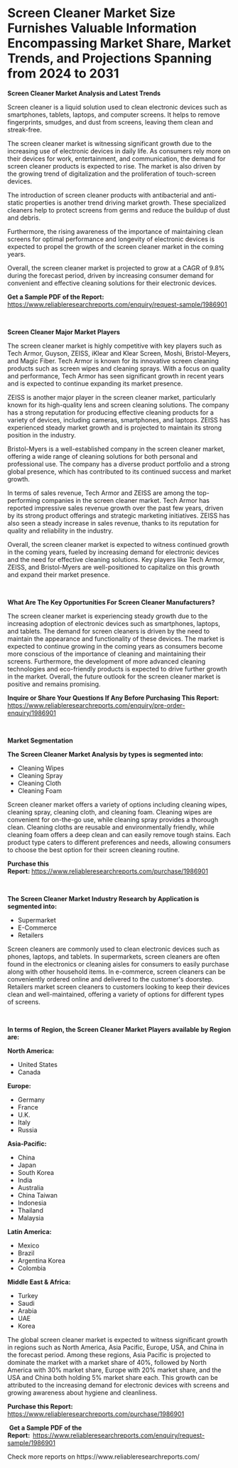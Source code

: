 <p><h1>Screen Cleaner Market Size Furnishes Valuable Information Encompassing Market Share, Market Trends, and Projections Spanning from 2024 to 2031</h1></p><p><strong>Screen Cleaner Market Analysis and Latest Trends</strong></p>
<p><p>Screen cleaner is a liquid solution used to clean electronic devices such as smartphones, tablets, laptops, and computer screens. It helps to remove fingerprints, smudges, and dust from screens, leaving them clean and streak-free.</p><p>The screen cleaner market is witnessing significant growth due to the increasing use of electronic devices in daily life. As consumers rely more on their devices for work, entertainment, and communication, the demand for screen cleaner products is expected to rise. The market is also driven by the growing trend of digitalization and the proliferation of touch-screen devices.</p><p>The introduction of screen cleaner products with antibacterial and anti-static properties is another trend driving market growth. These specialized cleaners help to protect screens from germs and reduce the buildup of dust and debris.</p><p>Furthermore, the rising awareness of the importance of maintaining clean screens for optimal performance and longevity of electronic devices is expected to propel the growth of the screen cleaner market in the coming years.</p><p>Overall, the screen cleaner market is projected to grow at a CAGR of 9.8% during the forecast period, driven by increasing consumer demand for convenient and effective cleaning solutions for their electronic devices.</p></p>
<p><strong>Get a Sample PDF of the Report:&nbsp;</strong> <a href="https://www.reliableresearchreports.com/enquiry/request-sample/1986901">https://www.reliableresearchreports.com/enquiry/request-sample/1986901</a></p>
<p>&nbsp;</p>
<p><strong>Screen Cleaner Major Market Players</strong></p>
<p><p>The screen cleaner market is highly competitive with key players such as Tech Armor, Guyson, ZEISS, iKlear and Klear Screen, Moshi, Bristol-Meyers, and Magic Fiber. Tech Armor is known for its innovative screen cleaning products such as screen wipes and cleaning sprays. With a focus on quality and performance, Tech Armor has seen significant growth in recent years and is expected to continue expanding its market presence.</p><p>ZEISS is another major player in the screen cleaner market, particularly known for its high-quality lens and screen cleaning solutions. The company has a strong reputation for producing effective cleaning products for a variety of devices, including cameras, smartphones, and laptops. ZEISS has experienced steady market growth and is projected to maintain its strong position in the industry.</p><p>Bristol-Myers is a well-established company in the screen cleaner market, offering a wide range of cleaning solutions for both personal and professional use. The company has a diverse product portfolio and a strong global presence, which has contributed to its continued success and market growth.</p><p>In terms of sales revenue, Tech Armor and ZEISS are among the top-performing companies in the screen cleaner market. Tech Armor has reported impressive sales revenue growth over the past few years, driven by its strong product offerings and strategic marketing initiatives. ZEISS has also seen a steady increase in sales revenue, thanks to its reputation for quality and reliability in the industry.</p><p>Overall, the screen cleaner market is expected to witness continued growth in the coming years, fueled by increasing demand for electronic devices and the need for effective cleaning solutions. Key players like Tech Armor, ZEISS, and Bristol-Myers are well-positioned to capitalize on this growth and expand their market presence.</p></p>
<p>&nbsp;</p>
<p><strong>What Are The Key Opportunities For Screen Cleaner Manufacturers?</strong></p>
<p><p>The screen cleaner market is experiencing steady growth due to the increasing adoption of electronic devices such as smartphones, laptops, and tablets. The demand for screen cleaners is driven by the need to maintain the appearance and functionality of these devices. The market is expected to continue growing in the coming years as consumers become more conscious of the importance of cleaning and maintaining their screens. Furthermore, the development of more advanced cleaning technologies and eco-friendly products is expected to drive further growth in the market. Overall, the future outlook for the screen cleaner market is positive and remains promising.</p></p>
<p><strong>Inquire or Share Your Questions If Any Before Purchasing This Report:</strong> <a href="https://www.reliableresearchreports.com/enquiry/pre-order-enquiry/1986901">https://www.reliableresearchreports.com/enquiry/pre-order-enquiry/1986901</a></p>
<p>&nbsp;</p>
<p><strong>Market Segmentation</strong></p>
<p><strong>The Screen Cleaner Market Analysis by types is segmented into:</strong></p>
<p><ul><li>Cleaning Wipes</li><li>Cleaning Spray</li><li>Cleaning Cloth</li><li>Cleaning Foam</li></ul></p>
<p><p>Screen cleaner market offers a variety of options including cleaning wipes, cleaning spray, cleaning cloth, and cleaning foam. Cleaning wipes are convenient for on-the-go use, while cleaning spray provides a thorough clean. Cleaning cloths are reusable and environmentally friendly, while cleaning foam offers a deep clean and can easily remove tough stains. Each product type caters to different preferences and needs, allowing consumers to choose the best option for their screen cleaning routine.</p></p>
<p><strong>Purchase this Report:&nbsp;</strong><a href="https://www.reliableresearchreports.com/purchase/1986901">https://www.reliableresearchreports.com/purchase/1986901</a></p>
<p>&nbsp;</p>
<p><strong>The Screen Cleaner Market Industry Research by Application is segmented into:</strong></p>
<p><ul><li>Supermarket</li><li>E-Commerce</li><li>Retailers</li></ul></p>
<p><p>Screen cleaners are commonly used to clean electronic devices such as phones, laptops, and tablets. In supermarkets, screen cleaners are often found in the electronics or cleaning aisles for consumers to easily purchase along with other household items. In e-commerce, screen cleaners can be conveniently ordered online and delivered to the customer's doorstep. Retailers market screen cleaners to customers looking to keep their devices clean and well-maintained, offering a variety of options for different types of screens.</p></p>
<p>&nbsp;</p>
<p><strong>In terms of Region, the Screen Cleaner Market Players available by Region are:</strong></p>
<p>
    <p> <strong> North America: </strong>
        <ul>
            <li>United States</li>
            <li>Canada</li>
        </ul>
        </p> 
    <p> <strong> Europe: </strong>
        <ul>
            <li>Germany</li>
            <li>France</li>
            <li>U.K.</li>
            <li>Italy</li>
            <li>Russia</li>
        </ul>
        </p> 
    <p> <strong> Asia-Pacific: </strong>
        <ul>
            <li>China</li>
            <li>Japan</li>
            <li>South Korea</li>
            <li>India</li>
            <li>Australia</li>
            <li>China Taiwan</li>
            <li>Indonesia</li>
            <li>Thailand</li>
            <li>Malaysia</li>
        </ul>
        </p> 
    <p> <strong> Latin America: </strong>
        <ul>
            <li>Mexico</li>
            <li>Brazil</li>
            <li>Argentina Korea</li>
            <li>Colombia</li>
        </ul>
        </p> 
    <p> <strong> Middle East & Africa: </strong>
        <ul>
            <li>Turkey</li>
            <li>Saudi</li>
            <li>Arabia</li>
            <li>UAE</li>
            <li>Korea</li>
        </ul>
    </p>
    </p>
<p><p>The global screen cleaner market is expected to witness significant growth in regions such as North America, Asia Pacific, Europe, USA, and China in the forecast period. Among these regions, Asia Pacific is projected to dominate the market with a market share of 40%, followed by North America with 30% market share, Europe with 20% market share, and the USA and China both holding 5% market share each. This growth can be attributed to the increasing demand for electronic devices with screens and growing awareness about hygiene and cleanliness.</p></p>
<p><strong>Purchase this Report: </strong><a href="https://www.reliableresearchreports.com/purchase/1986901">https://www.reliableresearchreports.com/purchase/1986901</a></p>
<p>&nbsp;<strong>Get a Sample PDF of the Report:&nbsp;&nbsp;</strong><a href="https://www.reliableresearchreports.com/enquiry/request-sample/1986901">https://www.reliableresearchreports.com/enquiry/request-sample/1986901</a></p>
<p><strong></strong></p>
<p>Check more reports on https://www.reliableresearchreports.com/</p>
